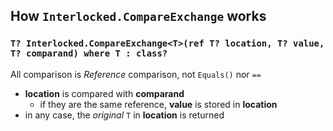 ﻿## How `Interlocked.CompareExchange` works

### `T? Interlocked.CompareExchange<T>(ref T? location, T? value, T? comparand) where T : class?`

All comparison is _Reference_ comparison, not `Equals()` nor `==`

- **location** is compared with **comparand**
    - if they are the same reference, **value** is stored in **location**
- in any case, the _original_ `T` in **location** is returned